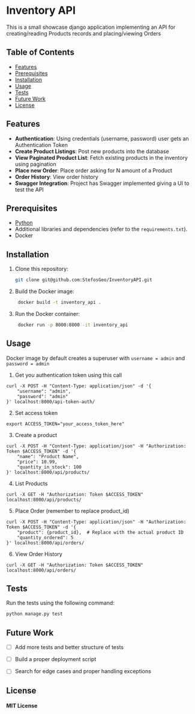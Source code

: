 # Inventory API

This is a small showcase django application implementing an API for creating/reading Products records and 
placing/viewing Orders 


## Table of Contents

- [Features](#features)
- [Prerequisites](#prerequisites)
- [Installation](#installation)
- [Usage](#usage)
- [Tests](#tests)
- [Future Work](#future-work)
- [License](#license)


## Features

- **Authentication**: Using credentials (username, password) user gets an Authentication Token
- **Create Product Listings**: Post new products into the database
- **View Paginated Product List**: Fetch existing products in the inventory using pagination
- **Place new Order**: Place order asking for N amount of a Product
- **Order History**: View order history
- **Swagger Integration**: Project has Swagger implemented giving a UI to test the API

## Prerequisites

- [Python](https://www.python.org/downloads/)
- Additional libraries and dependencies (refer to the `requirements.txt`).
- Docker

## Installation

1. Clone this repository:
   ```bash
   git clone git@github.com:StefosGeo/InventoryAPI.git
   ```

2. Build the Docker image:
   ```bash
    docker build -t inventory_api .
    ```
   
3. Run the Docker container:
   ```bash
    docker run -p 8000:8000 -it inventory_api
    ```
   

## Usage

Docker image by default creates a superuser with `username = admin` and `password = admin`

1. Get you authentication token using this call
```
curl -X POST -H "Content-Type: application/json" -d '{
    "username": "admin",
    "password": "admin"
}' localhost:8000/api-token-auth/
```

2. Set access token
```
export ACCESS_TOKEN="your_access_token_here"
```

3. Create a product
```
curl -X POST -H "Content-Type: application/json" -H "Authorization: Token $ACCESS_TOKEN" -d '{
    "name": "Product Name",
    "price": 10.99,
    "quantity_in_stock": 100
}' localhost:8000/api/products/
```

4. List Products

```
curl -X GET -H "Authorization: Token $ACCESS_TOKEN" localhost:8000/api/products/
```

5. Place Order (remember to replace product_id)
```
curl -X POST -H "Content-Type: application/json" -H "Authorization: Token $ACCESS_TOKEN" -d '{
    "product": {product_id},  # Replace with the actual product ID
    "quantity_ordered": 5
}' localhost:8000/api/orders/

```

6. View Order History
```
curl -X GET -H "Authorization: Token $ACCESS_TOKEN" localhost:8000/api/orders/
```


## Tests

Run the tests using the following command:
```bash
python manage.py test
```


## Future Work
- [ ] Add more tests and better structure of tests
- [ ] Build a proper deployment script
- [ ] Search for edge cases and proper handling exceptions


## License

#### MIT License